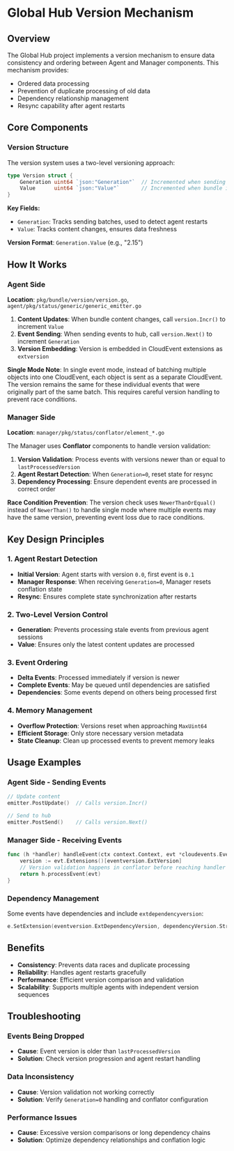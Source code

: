 # Global Hub Version Mechanism

## Overview

The Global Hub project implements a version mechanism to ensure data consistency and ordering between Agent and Manager components. This mechanism provides:

- Ordered data processing
- Prevention of duplicate processing of old data
- Dependency relationship management
- Resync capability after agent restarts

## Core Components

### Version Structure

The version system uses a two-level versioning approach:

```go
type Version struct {
    Generation uint64 `json:"Generation"`  // Incremented when sending to hub
    Value      uint64 `json:"Value"`       // Incremented when bundle is updated
}
```

**Key Fields:**

- `Generation`: Tracks sending batches, used to detect agent restarts
- `Value`: Tracks content changes, ensures data freshness

**Version Format**: `Generation.Value` (e.g., "2.15")

## How It Works

### Agent Side

**Location**: `pkg/bundle/version/version.go`, `agent/pkg/status/generic/generic_emitter.go`

1. **Content Updates**: When bundle content changes, call `version.Incr()` to increment `Value`
2. **Event Sending**: When sending events to hub, call `version.Next()` to increment `Generation`
3. **Version Embedding**: Version is embedded in CloudEvent extensions as `extversion`

**Single Mode Note**: In single event mode, instead of batching multiple objects into one CloudEvent, each object is sent as a separate CloudEvent. The version remains the same for these individual events that were originally part of the same batch. This requires careful version handling to prevent race conditions.

### Manager Side

**Location**: `manager/pkg/status/conflator/element_*.go`

The Manager uses **Conflator** components to handle version validation:

1. **Version Validation**: Process events with versions newer than or equal to `lastProcessedVersion`
2. **Agent Restart Detection**: When `Generation=0`, reset state for resync
3. **Dependency Processing**: Ensure dependent events are processed in correct order

**Race Condition Prevention**: The version check uses `NewerThanOrEqual()` instead of `NewerThan()` to handle single mode where multiple events may have the same version, preventing event loss due to race conditions.

## Key Design Principles

### 1. Agent Restart Detection

- **Initial Version**: Agent starts with version `0.0`, first event is `0.1`
- **Manager Response**: When receiving `Generation=0`, Manager resets conflation state
- **Resync**: Ensures complete state synchronization after restarts

### 2. Two-Level Version Control

- **Generation**: Prevents processing stale events from previous agent sessions
- **Value**: Ensures only the latest content updates are processed

### 3. Event Ordering

- **Delta Events**: Processed immediately if version is newer
- **Complete Events**: May be queued until dependencies are satisfied
- **Dependencies**: Some events depend on others being processed first

### 4. Memory Management

- **Overflow Protection**: Versions reset when approaching `MaxUint64`
- **Efficient Storage**: Only store necessary version metadata
- **State Cleanup**: Clean up processed events to prevent memory leaks

## Usage Examples

### Agent Side - Sending Events

```go
// Update content
emitter.PostUpdate()  // Calls version.Incr()

// Send to hub
emitter.PostSend()    // Calls version.Next()
```

### Manager Side - Receiving Events

```go
func (h *handler) handleEvent(ctx context.Context, evt *cloudevents.Event) error {
    version := evt.Extensions()[eventversion.ExtVersion]
    // Version validation happens in conflator before reaching handler
    return h.processEvent(evt)
}
```

### Dependency Management

Some events have dependencies and include `extdependencyversion`:

```go
e.SetExtension(eventversion.ExtDependencyVersion, dependencyVersion.String())
```

## Benefits

- **Consistency**: Prevents data races and duplicate processing
- **Reliability**: Handles agent restarts gracefully
- **Performance**: Efficient version comparison and validation
- **Scalability**: Supports multiple agents with independent version sequences

## Troubleshooting

### Events Being Dropped

- **Cause**: Event version is older than `lastProcessedVersion`
- **Solution**: Check version progression and agent restart handling

### Data Inconsistency

- **Cause**: Version validation not working correctly
- **Solution**: Verify `Generation=0` handling and conflator configuration

### Performance Issues

- **Cause**: Excessive version comparisons or long dependency chains
- **Solution**: Optimize dependency relationships and conflation logic
